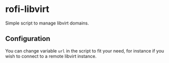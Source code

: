 # rofi-libvirt

Simple script to manage libvirt domains.

## Configuration

You can change variable `url` in the script to fit your need, for instance if you wish to connect to a remote libvirt instance.
